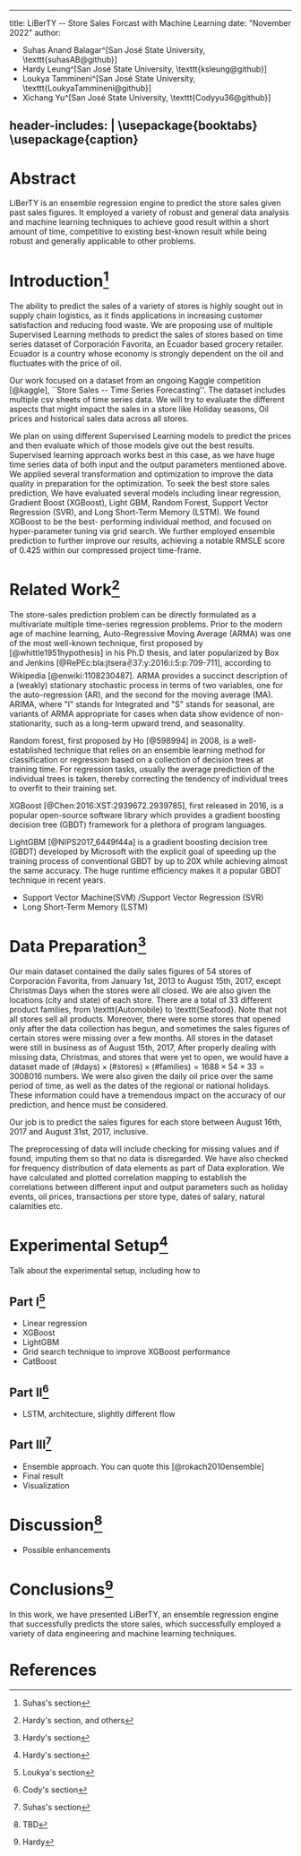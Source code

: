 
---
title: LiBerTY -- Store Sales Forcast with Machine Learning
date: "November 2022"
author:
  - Suhas Anand Balagar^[San José State University, \texttt{suhasAB@github}]
  - Hardy Leung^[San José State University, \texttt{ksleung@github}]
  - Loukya Tammineni^[San José State University, \texttt{LoukyaTammineni@github}]
  - Xichang Yu^[San José State University, \texttt{Codyyu36@github}]

header-includes: |
  \usepackage{booktabs}
  \usepackage{caption}
---

# Abstract

LiBerTY is an ensemble regression engine to predict the store sales
given past sales figures. It employed a variety of robust and general
data analysis and machine learning techniques to achieve good result
within a short amount of time, competitive to existing best-known
result while being robust and generally applicable to other problems.

# Introduction[^1]
[^1]: Suhas's section

The ability to predict the sales of a variety of stores is highly sought
out in supply chain logistics, as it finds applications in increasing
customer satisfaction and reducing food waste.  We are proposing use of
multiple Supervised Learning methods to predict the sales of stores based on
time series dataset of Corporación Favorita, an Ecuador based grocery retailer. Ecuador is a country whose economy is strongly dependent on the oil and
fluctuates with the price of oil.

Our work focused on a dataset from an ongoing Kaggle competition [@kaggle],
``Store Sales -- Time Series Forecasting''. The dataset includes multiple
csv sheets of time series data. We will try to evaluate the different
aspects that might impact the sales in a store like Holiday seasons,
Oil prices and historical sales data across all stores.

We plan on using different Supervised Learning models to predict
the prices and then evaluate which of those models give out the best
results. Supervised learning approach works best in this case, as we
have huge time series data of both input and the output parameters
mentioned above. We applied several transformation and optimization to
improve the data quality in preparation for the optimization.
To seek the best store sales prediction, We have evaluated 
several models including linear regression, 
Gradient Boost (XGBoost), Light GBM,
Random Forest, Support Vector Regression (SVR),
and Long Short-Term Memory (LSTM). We found XGBoost to be the best-
performing individual method, and focused on hyper-parameter tuning
via grid search. We further employed ensemble prediction to further
improve our results, achieving a notable RMSLE score of 0.425 within our
compressed project time-frame.

# Related Work[^2]
[^2]: Hardy's section, and others

The store-sales prediction problem can be directly
formulated as a multivariate
multiple time-series regression problems. Prior to the
modern age of machine learning, Auto-Regressive Moving Average (ARMA)
was one of the most well-known technique, first proposed by
[@whittle1951hypothesis] in his Ph.D thesis, and later popularized by
Box and Jenkins [@RePEc:bla:jtsera:v:37:y:2016:i:5:p:709-711],
according to Wikipedia
[@enwiki:1108230487].
ARMA provides a succinct
description of a (weakly) stationary stochastic process in terms of
two variables, one for the auto-regression (AR), and the second for
the moving average (MA). ARIMA, where "I" stands for Integrated and
"S" stands for seasonal, are variants of ARMA
appropriate for cases when data show evidence of non-stationarity, such
as a long-term upward trend, and seasonality.

Random forest, first proposed by
Ho [@598994] in 2008, is a well-established technique that relies on
an ensemble learning method for classification or regression
based on a collection of decision trees at training time.
For regression tasks, usually the average prediction of the individual trees
is taken, thereby correcting the tendency of individual trees to
overfit to their training set.

XGBoost 
[@Chen:2016:XST:2939672.2939785], first released in 2016,
is a popular open-source software library which provides a gradient
boosting decision tree (GBDT) framework for a plethora of program languages.

LightGBM [@NIPS2017_6449f44a]
is a gradient boosting decision tree (GBDT) developed by Microsoft with
the explicit goal of speeding up the training process of conventional 
GBDT by up to 20X while achieving almost the same accuracy. The huge
runtime efficiency makes it a popular GBDT technique in recent years.

- Support Vector Machine(SVM) /Support Vector Regression (SVR)
- Long Short-Term Memory (LSTM)

# Data Preparation[^3]
[^3]:Hardy's section

Our main dataset contained the daily sales figures of 54 stores of
Corporación Favorita,
from January 1st, 2013 to August 15th, 2017, except Christmas Days when
the stores were all closed. We are also given the locations (city and state)
of each store.  There are a total of 33 different
product families, from \texttt{Automobile} to \texttt{Seafood}. Note that
not all stores sell all products. Moreover, there were some stores that
opened only after the data collection has begun, and sometimes the sales
figures of certain stores were missing over a few months. All stores in the
dataset were still in business as of August 15th, 2017,
After properly dealing with missing data, Christmas, and
stores that were yet to open, we would have a dataset made of
$(\text{\#days}) \times (\text{\#stores}) \times (\text{\#families)} = 1688 \times 54 \times 33 = 3008016$ numbers.
We were also given the daily oil price over the same period of time, as well
as the dates of the regional or national holidays. These information  could
have a tremendous impact on the accuracy of our prediction, and hence must be
considered.

Our job is to predict the sales figures for each store between August 16th,
2017 and August 31st, 2017, inclusive.

The preprocessing of data will include checking for missing values and
if found, imputing them so that no data is disregarded.
We have also checked for frequency distribution of data elements as part
of Data exploration. We have calculated and plotted correlation mapping to
establish the correlations between different input and output parameters
such as holiday events, oil prices, transactions per store type,
dates of salary, natural calamities etc.

# Experimental Setup[^4]
[^4]: Hardy's section

Talk about the experimental setup, including how to 

## Part I[^5]
[^5]: Loukya's section

- Linear regression
- XGBoost
- LightGBM
- Grid search technique to improve XGBoost performance
- CatBoost

## Part II[^6]
[^6]: Cody's section

- LSTM, architecture, slightly different flow

## Part III[^7]
[^7]: Suhas's section

- Ensemble approach. You can quote this [@rokach2010ensemble]
- Final result
- Visualization

# Discussion[^8]
[^8]: TBD

- Possible enhancements

# Conclusions[^9]
[^9]: Hardy

In this work, we have presented LiBerTY, an ensemble regression engine
that successfully predicts the store sales, which successfully
employed a variety of data
engineering and machine learning techniques.

# References
